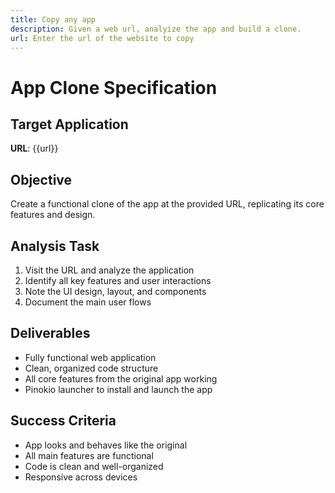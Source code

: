 ```yaml
---
title: Copy any app
description: Given a web url, analyize the app and build a clone.
url: Enter the url of the website to copy
---
```


# App Clone Specification

## Target Application
**URL**: {{url}}

## Objective
Create a functional clone of the app at the provided URL, replicating its core features and design.

## Analysis Task
1. Visit the URL and analyze the application
2. Identify all key features and user interactions
3. Note the UI design, layout, and components
4. Document the main user flows

## Deliverables
- Fully functional web application
- Clean, organized code structure
- All core features from the original app working
- Pinokio launcher to install and launch the app

## Success Criteria
- App looks and behaves like the original
- All main features are functional
- Code is clean and well-organized
- Responsive across devices


